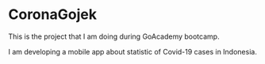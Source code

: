 # CoronaGojek

This is the project that I am doing during GoAcademy bootcamp.

I am developing a mobile app about statistic of Covid-19 cases in Indonesia.
